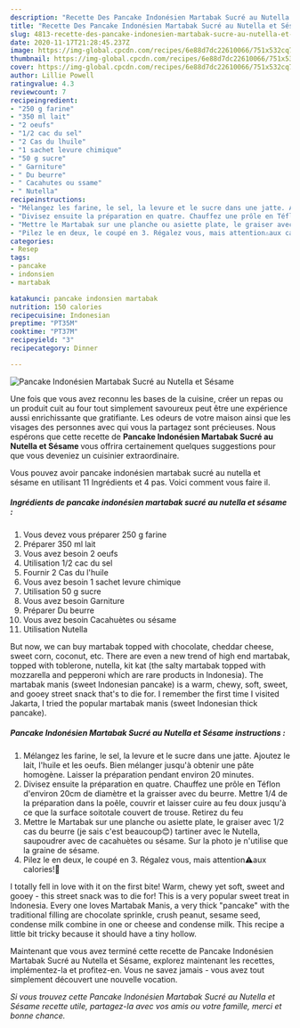 ```yaml
---
description: "Recette Des Pancake Indonésien Martabak Sucré au Nutella et Sésame"
title: "Recette Des Pancake Indonésien Martabak Sucré au Nutella et Sésame"
slug: 4813-recette-des-pancake-indonesien-martabak-sucre-au-nutella-et-sesame
date: 2020-11-17T21:28:45.237Z
image: https://img-global.cpcdn.com/recipes/6e88d7dc22610066/751x532cq70/pancake-indonesien-martabak-sucre-au-nutella-et-sesame-photo-principale-de-la-recette.jpg
thumbnail: https://img-global.cpcdn.com/recipes/6e88d7dc22610066/751x532cq70/pancake-indonesien-martabak-sucre-au-nutella-et-sesame-photo-principale-de-la-recette.jpg
cover: https://img-global.cpcdn.com/recipes/6e88d7dc22610066/751x532cq70/pancake-indonesien-martabak-sucre-au-nutella-et-sesame-photo-principale-de-la-recette.jpg
author: Lillie Powell
ratingvalue: 4.3
reviewcount: 7
recipeingredient:
- "250 g farine"
- "350 ml lait"
- "2 oeufs"
- "1/2 cac du sel"
- "2 Cas du lhuile"
- "1 sachet levure chimique"
- "50 g sucre"
- " Garniture"
- " Du beurre"
- " Cacahutes ou ssame"
- " Nutella"
recipeinstructions:
- "Mélangez les farine, le sel, la levure et le sucre dans une jatte. Ajoutez le lait, l&#39;huile et les oeufs. Bien mélanger jusqu&#39;à obtenir une pâte homogène. Laisser la préparation pendant environ 20 minutes."
- "Divisez ensuite la préparation en quatre. Chauffez une prôle en Téflon d&#39;environ 20cm de diamètre et la graisser avec du beurre. Mettre 1/4 de la préparation dans la poêle, couvrir et laisser cuire au feu doux jusqu&#39;à ce que la surface soitotale couvert de trouse. Retirez du feu"
- "Mettre le Martabak sur une planche ou asiette plate, le graiser avec 1/2 cas du beurre (je sais c&#39;est beaucoup😊) tartiner avec le Nutella, saupoudrer avec de cacahuètes ou sésame. Sur la photo je n&#39;utilise que la graine de sésame."
- "Pilez le en deux, le coupé en 3. Régalez vous, mais attention⚠aux calories!🤗"
categories:
- Resep
tags:
- pancake
- indonsien
- martabak

katakunci: pancake indonsien martabak 
nutrition: 150 calories
recipecuisine: Indonesian
preptime: "PT35M"
cooktime: "PT37M"
recipeyield: "3"
recipecategory: Dinner

---
```



![Pancake Indonésien Martabak Sucré au Nutella et Sésame](https://img-global.cpcdn.com/recipes/6e88d7dc22610066/751x532cq70/pancake-indonesien-martabak-sucre-au-nutella-et-sesame-photo-principale-de-la-recette.jpg)

Une fois que vous avez reconnu les bases de la cuisine, créer un repas ou un produit cuit au four tout simplement savoureux peut être une expérience aussi enrichissante que gratifiante. Les odeurs de votre maison ainsi que les visages des personnes avec qui vous la partagez sont précieuses. Nous espérons que cette recette de <strong> Pancake Indonésien Martabak Sucré au Nutella et Sésame </strong> vous offrira certainement quelques suggestions pour que vous deveniez un cuisinier extraordinaire.

<!--inarticleads1-->

Vous pouvez avoir pancake indonésien martabak sucré au nutella et sésame en utilisant 11 Ingrédients et 4 pas. Voici comment vous faire il.

##### Ingrédients de pancake indonésien martabak sucré au nutella et sésame :

1. Vous devez vous préparer 250 g farine
1. Préparer 350 ml lait
1. Vous avez besoin 2 oeufs
1. Utilisation 1/2 cac du sel
1. Fournir 2 Cas du l&#39;huile
1. Vous avez besoin 1 sachet levure chimique
1. Utilisation 50 g sucre
1. Vous avez besoin  Garniture
1. Préparer  Du beurre
1. Vous avez besoin  Cacahuètes ou sésame
1. Utilisation  Nutella


But now, we can buy martabak topped with chocolate, cheddar cheese, sweet corn, coconut, etc. There are even a new trend of high end martabak, topped with toblerone, nutella, kit kat (the salty martabak topped with mozzarella and pepperoni which are rare products in Indonesia). The martabak manis (sweet Indonesian pancake) is a warm, chewy, soft, sweet, and gooey street snack that&#39;s to die for. I remember the first time I visited Jakarta, I tried the popular martabak manis (sweet Indonesian thick pancake). 

<!--inarticleads2-->

##### Pancake Indonésien Martabak Sucré au Nutella et Sésame instructions :

1. Mélangez les farine, le sel, la levure et le sucre dans une jatte. Ajoutez le lait, l&#39;huile et les oeufs. Bien mélanger jusqu&#39;à obtenir une pâte homogène. Laisser la préparation pendant environ 20 minutes.
1. Divisez ensuite la préparation en quatre. Chauffez une prôle en Téflon d&#39;environ 20cm de diamètre et la graisser avec du beurre. Mettre 1/4 de la préparation dans la poêle, couvrir et laisser cuire au feu doux jusqu&#39;à ce que la surface soitotale couvert de trouse. Retirez du feu
1. Mettre le Martabak sur une planche ou asiette plate, le graiser avec 1/2 cas du beurre (je sais c&#39;est beaucoup😊) tartiner avec le Nutella, saupoudrer avec de cacahuètes ou sésame. Sur la photo je n&#39;utilise que la graine de sésame.
1. Pilez le en deux, le coupé en 3. Régalez vous, mais attention⚠aux calories!🤗


I totally fell in love with it on the first bite! Warm, chewy yet soft, sweet and gooey - this street snack was to die for! This is a very popular sweet treat in Indonesia. Every one loves Martabak Manis, a very thick &#34;pancake&#34; with the traditional filling are chocolate sprinkle, crush peanut, sesame seed, condense milk combine in one or cheese and condense milk. This recipe a little bit tricky because it should have a tiny hollow. 

<!--inarticleads1-->

<p>
Maintenant que vous avez terminé cette recette de Pancake Indonésien Martabak Sucré au Nutella et Sésame, explorez maintenant les recettes, implémentez-la et profitez-en. Vous ne savez jamais - vous avez tout simplement découvert une nouvelle vocation.
</p>

<p>
<i>Si vous trouvez cette Pancake Indonésien Martabak Sucré au Nutella et Sésame recette utile, partagez-la avec vos amis ou votre famille, merci et bonne chance.</i>
</p>
